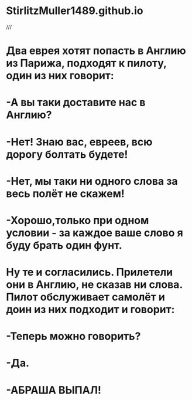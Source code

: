 # StirlitzMuller1489.github.io
///
# Два еврея хотят попасть в Англию из Парижа, подходят к пилоту, один из них говорит:

# -А вы таки доставите нас в Англию?

# -Нет! Знаю вас, евреев, всю дорогу болтать будете!

# -Нет, мы таки ни одного слова за весь полёт не скажем!

# -Хорошо,только при  одном условии - за каждое ваше слово я буду брать один фунт.

# Ну те и согласились. Прилетели они в Англию, не сказав ни слова. Пилот обслуживает самолёт и доин из них подходит и говорит:

# -Теперь можно говорить?

# -Да.

# -АБРАША ВЫПАЛ!
